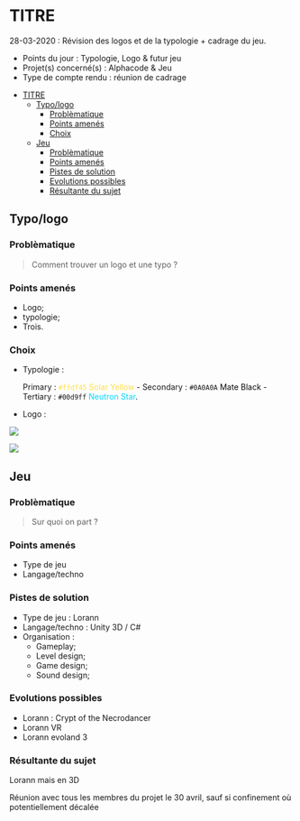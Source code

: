 # TITRE 
28-03-2020 : Révision des logos et de la typologie + cadrage du jeu.

* Points du jour        : Typologie, Logo & futur jeu
* Projet(s) concerné(s) : Alphacode & Jeu
* Type de compte rendu  : réunion de cadrage

- [TITRE](#titre)
  - [Typo/logo](#typologo)
    - [Problèmatique](#probl%c3%a8matique)
    - [Points amenés](#points-amen%c3%a9s)
    - [Choix](#choix)
  - [Jeu](#jeu)
    - [Problèmatique](#probl%c3%a8matique-1)
    - [Points amenés](#points-amen%c3%a9s-1)
    - [Pistes de solution](#pistes-de-solution)
    - [Evolutions possibles](#evolutions-possibles)
    - [Résultante du sujet](#r%c3%a9sultante-du-sujet)

## Typo/logo

### Problèmatique 
> Comment trouver un logo et une typo ?

### Points amenés
* Logo;
* typologie;
* Trois.

### Choix
* Typologie :
  
  Primary : <span style="color:#ffdf45">`#ffdf45` Solar Yellow</span> - Secondary : `#0A0A0A` <span style="color:#0A0A0A; background:white"> Mate Black</span> - Tertiary : `#00d9ff` <span style="color:#00d9ff"> Neutron Star</span>. 

* Logo :
  
![](https://media.discordapp.net/attachments/685052414306418689/692412128635781140/pepega_black.png?raw=true&width=125&height=125)

![](https://media.discordapp.net/attachments/685052414306418689/692412130212839474/pepega_white.png?raw=true&width=125&height=125)

## Jeu

### Problèmatique 
> Sur quoi on part ?

### Points amenés
* Type de jeu
* Langage/techno

### Pistes de solution 
* Type de jeu : Lorann
* Langage/techno : Unity 3D / C#
* Organisation : 
  * Gameplay;
  * Level design;
  * Game design;
  * Sound design;
  
### Evolutions possibles
* Lorann : Crypt of the Necrodancer 
* Lorann VR
* Lorann evoland 3

### Résultante du sujet
Lorann mais en 3D

Réunion avec tous les membres du projet le 30 avril, sauf si confinement où potentiellement décalée